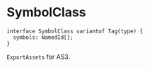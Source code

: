 # SymbolClass

```
interface SymbolClass variantof Tag(type) {
  symbols: NamedId[];
}
```

`ExportAssets` for AS3.
